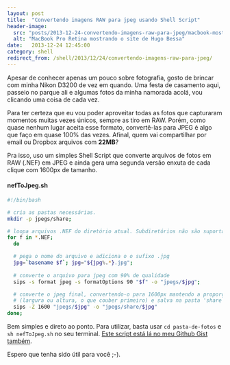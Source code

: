 ```yaml
---
layout: post
title:  "Convertendo imagens RAW para jpeg usando Shell Script"
header-image:
  src: "posts/2013-12-24-convertendo-imagens-raw-para-jpeg/macbook-mostrando-o-site-de-hugo-bessa.jpg"
  alt: "MacBook Pro Retina mostrando o site de Hugo Bessa"
date:   2013-12-24 12:45:00
category: shell
redirect_from: /shell/2013/12/24/convertendo-imagens-raw-para-jpeg/
---
```


Apesar de conhecer apenas um pouco sobre fotografia, gosto de brincar com minha Nikon D3200 de vez em quando. Uma festa de casamento aqui, passeio no parque ali e algumas fotos da minha namorada acolá, vou clicando uma coisa de cada vez.

Para ter certeza que eu vou poder aproveitar todas as fotos que capturaram momentos muitas vezes únicos, sempre as tiro em RAW. Porém, como quase nenhum lugar aceita esse formato, convertê-las para JPEG é algo que faço em quase 100% das vezes. Afinal, quem vai compartilhar por email ou Dropbox arquivos com **22MB**?

Pra isso, uso um simples Shell Script que converte arquivos de fotos em RAW (.NEF) em JPEG e ainda gera uma segunda versão enxuta de cada clique com 1600px de tamanho.

<!--more-->

#### nefToJpeg.sh
```bash
#!/bin/bash

# cria as pastas necessárias.
mkdir -p jpegs/share;

# loopa arquivos .NEF do diretório atual. Subdiretórios não são suportados.
for f in *.NEF;
  do

  # pega o nome do arquivo e adiciona o o sufixo .jpg
  jpg=`basename $f`; jpg="${jpg%.*}.jpg";
  
  # converte o arquivo para jpeg com 90% de qualidade
  sips -s format jpeg -s formatOptions 90 "$f" -o "jpegs/$jpg";

  # converte o jpeg final, convertendo-o para 1600px mantendo a proporção
  # (largura ou altura, o que couber primeiro) e salva na pasta 'share'
  sips -Z 1600 "jpegs/$jpg" -o "jpegs/share/$jpg"
done;
```

Bem simples e direto ao ponto. Para utilizar, basta usar `cd pasta-de-fotos` e `sh nefToJpeg.sh` no seu terminal. [Este script está lá no meu Github Gist também](https://gist.github.com/hugobessaa/7628357).

Espero que tenha sido útil para você ;-).

